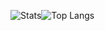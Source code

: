 ![Stats](https://github-readme-stats.vercel.app/api?username=Skyblueballykid&count_private=true&show_icons=true&theme=vue)![Top Langs](https://github-readme-stats.vercel.app/api/top-langs/?username=Skyblueballykid&exclude_repo=cs519&hide=PLpgSQL,jupyter%20notebook,Tcl,Powershell&layout=compact&show_icons=true&theme=vue&langs_count=10)
